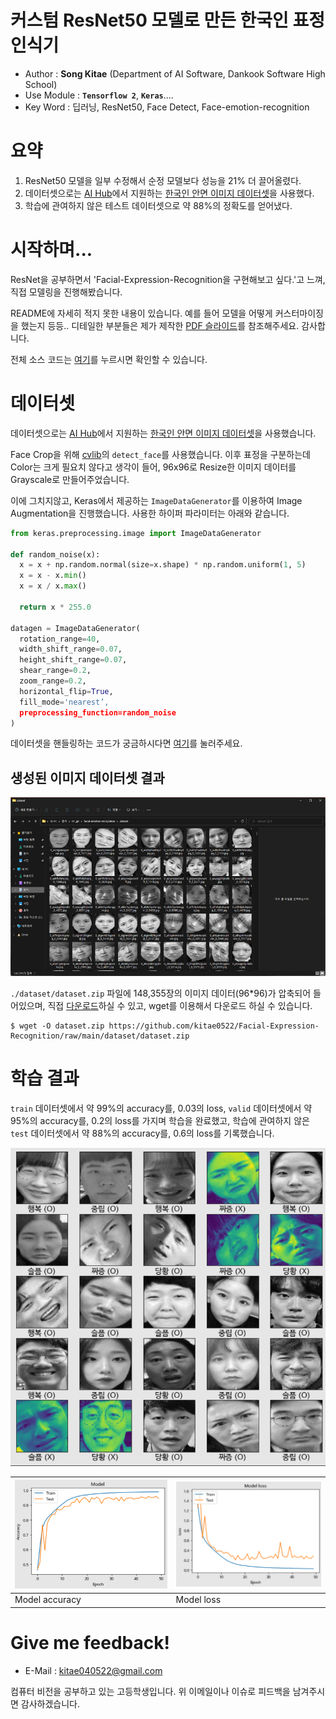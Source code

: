 # 커스텀 ResNet50 모델로 만든 한국인 표정 인식기

- Author : **Song Kitae** (Department of AI Software, Dankook Software High School)
- Use Module : **`Tensorflow 2`**, **`Keras`**....
- Key Word : 딥러닝, ResNet50, Face Detect, Face-emotion-recognition

# 요약

1. ResNet50 모델을 일부 수정해서 순정 모델보다 성능을 21% 더 끌어올렸다.
2. 데이터셋으로는 [AI Hub](https://aihub.or.kr)에서 지원하는 [한국인 안면 이미지 데이터셋](https://aihub.or.kr/aidata/27716)을 사용했다.
3. 학습에 관여하지 않은 테스트 데이터셋으로 약 88%의 정확도를 얻어냈다.

# 시작하며...

ResNet을 공부하면서 'Facial-Expression-Recognition을 구현해보고 싶다.'고 느껴, 직접 모델링을 진행해봤습니다.

README에 자세히 적지 못한 내용이 있습니다. 예를 들어 모델을 어떻게 커스터마이징을 했는지 등등..
디테일한 부분들은 제가 제작한 [PDF 슬라이드](./slide.pdf)를 참조해주세요. 감사합니다.

전체 소스 코드는 [여기](./facial-expression-recognition.ipynb)를 누르시면 확인할 수 있습니다.

# 데이터셋

데이터셋으로는 [AI Hub](https://aihub.or.kr)에서 지원하는 [한국인 안면 이미지 데이터셋](https://aihub.or.kr/aidata/27716)을 사용했습니다.

Face Crop을 위해 [cvlib](https://github.com/arunponnusamy/cvlib)의 `detect_face`를 사용했습니다. 이후 표정을 구분하는데 Color는 크게 필요치 않다고 생각이 들어, 96x96로 Resize한 이미지 데이터를 Grayscale로 만들어주었습니다.

이에 그치지않고, Keras에서 제공하는 `ImageDataGenerator`를 이용하여 Image Augmentation을 진행했습니다. 사용한 하이퍼 파라미터는 아래와 같습니다.

```python
from keras.preprocessing.image import ImageDataGenerator

def random_noise(x):
  x = x + np.random.normal(size=x.shape) * np.random.uniform(1, 5)
  x = x - x.min()
  x = x / x.max()
           
  return x * 255.0

datagen = ImageDataGenerator(
  rotation_range=40,
  width_shift_range=0.07,
  height_shift_range=0.07,
  shear_range=0.2,
  zoom_range=0.2,
  horizontal_flip=True,
  fill_mode='nearest’,
  preprocessing_function=random_noise
)
```

데이터셋을 핸들링하는 코드가 궁금하시다면 [여기](./utils.py)를 눌러주세요.

## 생성된 이미지 데이터셋 결과

<center>

![결과물](./docs/dataset_result.png)

</center>

`./dataset/dataset.zip` 파일에 148,355장의 이미지 데이터(96\*96)가 압축되어 들어있으며, 직접 [다운로드](https://github.com/kitae0522/Facial-Expression-Recognition/raw/main/dataset/dataset.zip)하실 수 있고, wget를 이용해서 다운로드 하실 수 있습니다.

```shell
$ wget -O dataset.zip https://github.com/kitae0522/Facial-Expression-Recognition/raw/main/dataset/dataset.zip
```

# 학습 결과

`train` 데이터셋에서 약 99%의 accuracy를, 0.03의 loss, `valid` 데이터셋에서 약 95%의 accuracy를, 0.2의 loss를 가지며 학습을 완료했고, 학습에 관여하지 않은 `test` 데이터셋에서 약 88%의 accuracy를, 0.6의 loss를 기록했습니다.

<center>

![학습 결과](./docs/model_predict.png)

</center>

| <img src="./docs/model_acc.png" width="480px"> | <img src="./docs/model_loss.png" width="480px"> |
| ---------------------------------------------- | ----------------------------------------------- |
| Model accuracy                                 | Model loss                                      |

# Give me feedback!

- E-Mail : kitae040522@gmail.com

컴퓨터 비전을 공부하고 있는 고등학생입니다. 위 이메일이나 이슈로 피드백을 남겨주시면 감사하겠습니다.

